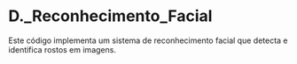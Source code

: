 # D._Reconhecimento_Facial
Este código implementa um sistema de reconhecimento facial que detecta e identifica rostos em imagens.
